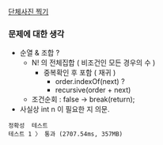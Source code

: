 [단체사진 찍기](https://programmers.co.kr/learn/courses/30/lessons/1835)

### 문제에 대한 생각
- 순열 & 조합 ?
    - N! 의 전체집합 ( 비조건인 모든 경우의 수 )
        - 중복확인 후 포함 ( 재귀 )
            - order.indexOf(next) ?
            - recursive(order + next)
    - 조건순회 : false -> break(return);
- 사실상 int n 이 필요한 지 의문.


```
정확성  테스트
테스트 1 〉	통과 (2707.54ms, 357MB)
```